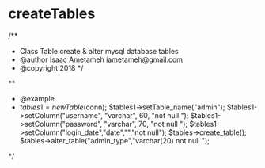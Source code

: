 # createTables

/**
 * Class Table create & alter mysql database tables
 * @author Isaac Ametameh <iametameh@gmail.com>
 * @copyright 2018
 */

**
 * @example
 * $tables1 = new Table($conn);
$tables1->setTable_name("admin");
$tables1->setColumn("username", "varchar", 60, "not null ");
$tables1->setColumn("password", "varchar", 70, "not null ");
$tables1->setColumn("login_date","date","","not null");
$tables->create_table();
$tables->alter_table("admin_type","varchar(20) not null ");

 */
